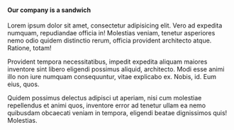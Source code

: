 #### Our company is a sandwich

Lorem ipsum dolor sit amet, consectetur adipisicing elit. Vero ad expedita numquam, repudiandae officia in! Molestias veniam, tenetur asperiores nemo odio quidem distinctio rerum, officia provident architecto atque. Ratione, totam!

Provident tempora necessitatibus, impedit expedita aliquam maiores inventore sint libero eligendi possimus aliquid, architecto. Modi esse animi illo non iure numquam consequuntur, vitae explicabo ex. Nobis, id. Eum eius, quos.

Quidem possimus delectus adipisci ut aperiam, nisi cum molestiae repellendus et animi quos, inventore error ad tenetur ullam ea nemo quibusdam obcaecati veniam in tempora, eligendi beatae dignissimos quis! Molestias.
